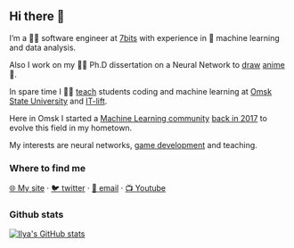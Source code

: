 ## Hi there 👋

I’m a 👨‍💻 software engineer at [7bits](https://7bits.it/) with experience in 🤖 machine learning and data analysis. 

Also I work on my 👨‍🎓 Ph.D dissertation on a Neural Network to [draw](https://t.me/mlglitchart) [anime](http://nijigenka.7bits.it/) 🌸. 

In spare time I 🧙‍♂️ [teach](https://senior-sigan.net/fcs-programming-in-cpp) students coding and machine learning at [Omsk State University](https://omsu.ru/) and [IT-lift](http://itlift.1der.link/).

Here in Omsk I started a [Machine Learning community](https://vk.com/mlomsk) [back in 2017](https://vk.com/wall-141957789_2) to evolve this field in my hometown.

My interests are neural networks, [game development](https://catinthedark.itch.io/) and teaching.

### Where to find me

[🌐 My site](https://senior-sigan.ru) · [🐦  twitter](https://twitter.com/senior_sigan) · [💌  email](mailto:ilya.siganov@gmail.com) · [📺  Youtube](https://www.youtube.com/channel/UCz5d8og-QZdxBk-_-bI-93g)

### Github stats

[![Ilya's GitHub stats](https://github-readme-stats.vercel.app/api?username=senior-sigan&show_icons=true&theme=tokyonight)](https://github.com/anuraghazra/github-readme-stats)
